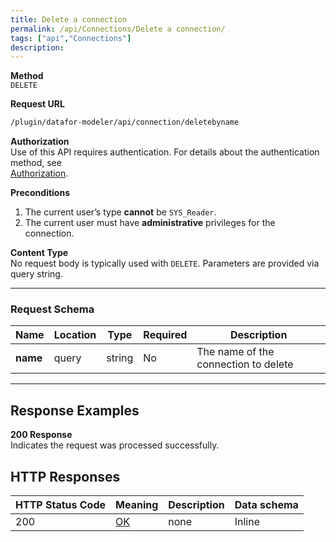 ```yaml
---
title: Delete a connection
permalink: /api/Connections/Delete a connection/
tags: ["api","Connections"]
description: 
---
```


**Method**  
`DELETE`

**Request URL**
```html
/plugin/datafor-modeler/api/connection/deletebyname
```

**Authorization**  
Use of this API requires authentication. For details about the authentication method, see  
[Authorization](/api/index/#_5-authentication-security).

**Preconditions**
1. The current user’s type **cannot** be `SYS_Reader`.
2. The current user must have **administrative** privileges for the connection.

**Content Type**  
No request body is typically used with `DELETE`. Parameters are provided via query string.

---

### **Request Schema**

| Name  | Location | Type   | Required | Description                    |
|-------|----------|--------|----------|--------------------------------|
| **name** | query    | string | No       | The name of the connection to delete |

---

## **Response Examples**

**200 Response**  
Indicates the request was processed successfully.

## **HTTP Responses**

| HTTP Status Code | Meaning                                                                 | Description | Data schema |
|------------------|-------------------------------------------------------------------------|------------|------------|
| 200              | [OK](https://tools.ietf.org/html/rfc7231#section-6.3.1)                | none       | Inline     |
